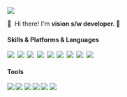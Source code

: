 <p>
  <a href="mailto:dhkdnduq@gmail.com" target="_blank"><img src="https://img.shields.io/badge/dhkdnduq@gmail.com-EA4335?style=flat-square&logo=Gmail&logoColor=white"/></a>
</p>

<p>
  👋&nbsp; Hi there! I'm <b>vision s/w developer. 🚀<br/>
</p>

#### Skills & Platforms & Languages
<p>
  <img src="https://img.shields.io/badge/Python-3766AB?style=flat-square&logo=Python&logoColor=white"/></a>&nbsp 
  <img src="https://img.shields.io/badge/C++-00599C?style=flat-square&logo=C%2B%2B&logoColor=white"/></a>&nbsp 
  <img src="https://img.shields.io/badge/.NET-512BD4?style=flat-square&logo=.NET&logoColor=white"/></a>&nbsp 
  <img src="https://img.shields.io/badge/Mysql-E6B91E?style=flat-square&logo=MySql&logoColor=white"/></a>&nbsp 
  <img src="https://img.shields.io/badge/opencv-5C3EE8?style=flat-square&logo=opencv&logoColor=white"/></a>&nbsp 
  <img src="https://img.shields.io/badge/%20-%20Halcon-blue"/></a>&nbsp 
  <img src="https://img.shields.io/badge/PyTorch-EE4C2C?style=flat-square&logo=PyTorch&Libtorch&logoColor=white"/></a>&nbsp 
  <img src="https://img.shields.io/badge/%20-%20LibTorch-black"/></a>&nbsp 
  <img src="https://img.shields.io/badge/%20-%20TensorRT-green"/></a>&nbsp 
</p>

#### Tools
<p>
  <img src="https://img.shields.io/badge/Visual Studio-5C2D91?style=flat-square&logo=Visual Studio&logoColor=white"/>
  <img src="https://img.shields.io/badge/PyCharm-000000?style=flat-square&logo=PyCharm&logoColor=black"/>
  <img src="https://img.shields.io/badge/DevExpress-FF7200?style=flat-square&logo=DevExpress&logoColor=white"/>
  <img src="https://img.shields.io/badge/OpenCV-5C3EE8?style=flat-square&logo=Hdevelop&logoColor=white"/>
  <img src="https://img.shields.io/badge/Git-F05032?style=flat-square&logo=Git&logoColor=white"/>
  <img src="https://img.shields.io/badge/%20-%20HDevelop-gray"/></a>&nbsp 
</p>
